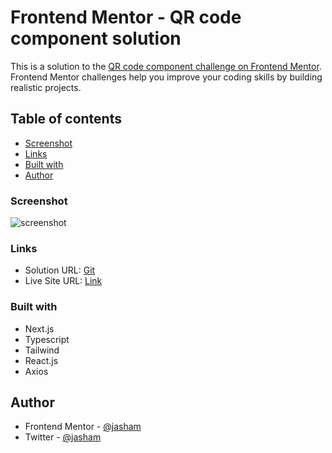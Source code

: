 # Frontend Mentor - QR code component solution

This is a solution to the [QR code component challenge on Frontend Mentor](https://www.frontendmentor.io/challenges/qr-code-component-iux_sIO_H). Frontend Mentor challenges help you improve your coding skills by building realistic projects.

## Table of contents

- [Screenshot](#screenshot)
- [Links](#links)
- [Built with](#built-with)
- [Author](#author)

### Screenshot

![screenshot](./Screenshot.png)

### Links

- Solution URL: [Git](https://github.com/jasham/country)
- Live Site URL: [Link](https://cheery-squirrel-c04a4e.netlify.app/)

### Built with

- Next.js
- Typescript
- Tailwind
- React.js
- Axios

## Author

- Frontend Mentor - [@jasham](https://www.frontendmentor.io/profile/jasham)
- Twitter - [@jasham](https://www.twitter.com/jasham)
